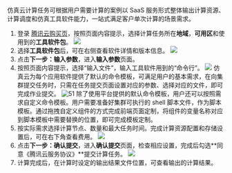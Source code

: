 仿真云计算任务可根据用户需要计算的案例以 SaaS 服务形式整体输出计算资源、计算调度和仿真工具软件能力，一站式满足客户单次计算的场景需求。

1. 登录 [腾讯云购买页](https://console.cloud.tencent.com/cloudsim/job/create-single-job)，按照页面内容提示，选择计算任务所在**地域**，**可用区**和使用到的**工具软件包**。
![](https://main.qcloudimg.com/raw/aec58836a7fad1a4d2c7f4e6141f8e0f.png)
2. 选择**工具软件包**后，可在右侧查看软件详情和版本信息。
![](https://main.qcloudimg.com/raw/9a102acd4071b76ac985edbd83ac8116.png)
3. 点击**下一步：输入参数**，进入**输入参数**页面。
4. 按照页面内容提示，选择“输入文件”，输入工具软件用到的“命令行”。
![](https://main.qcloudimg.com/raw/4ffadf9ff3a1a343ec8c4ea6fb65f340.png)
仿真云为每个应用软件提供了默认的命令模板，可满足用户的基本需求，在向集群提交任务时，只需在任务提交页面设置对应的参数、选择对应的文件，即可完成作业提交。
![51](https://qcloudimg.tencent-cloud.cn/raw/12a596826d63dc6bf6b3b75a4472a91e.png)
除了使用平台提供的默认命令模板，用户还可以按照需求自定义命令模板。用户需要准备好集群可执行的 shell 脚本文件，作为脚本模板。通过拖拽自定义组件的方式完成前端页面定制，将组件的变量名称对应到脚本模板中需要替换的位置，即可完成模板定制。
5. 按实际需求选择计算节点、数量和最大任务时间。完成计算资源配置和存储设置后，可在右下角查看费用。
![](https://main.qcloudimg.com/raw/a1a9ab89d7b32bb802831a15b740a3c0.png)
6. 点击**下一步：确认提交**，进入**确认提交**页面，检查相应设置，完成后勾选**同意《腾讯云服务协议》**提交计算任务。 
![](https://qcloudimg.tencent-cloud.cn/raw/98d3792cf8ea47666cdb350cd17269c7.png)
7. 计算完成后，在计算时设定的输出结果文件位置，可查看输出的计算结果。
